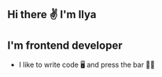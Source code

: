 ## Hi there :v: I'm Ilya

## I'm frontend developer

- I like to write code :desktop_computer: and press the bar 🏋🏽




